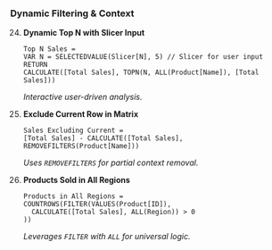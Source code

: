 
### **Dynamic Filtering & Context**
24. **Dynamic Top N with Slicer Input**  
    ```DAX
    Top N Sales = 
    VAR N = SELECTEDVALUE(Slicer[N], 5) // Slicer for user input
    RETURN
    CALCULATE([Total Sales], TOPN(N, ALL(Product[Name]), [Total Sales]))
    ```
    *Interactive user-driven analysis.*

25. **Exclude Current Row in Matrix**  
    ```DAX
    Sales Excluding Current = 
    [Total Sales] - CALCULATE([Total Sales], REMOVEFILTERS(Product[Name]))
    ```
    *Uses `REMOVEFILTERS` for partial context removal.*

26. **Products Sold in All Regions**  
    ```DAX
    Products in All Regions = 
    COUNTROWS(FILTER(VALUES(Product[ID]), 
      CALCULATE([Total Sales], ALL(Region)) > 0
    ))
    ```
    *Leverages `FILTER` with `ALL` for universal logic.*
